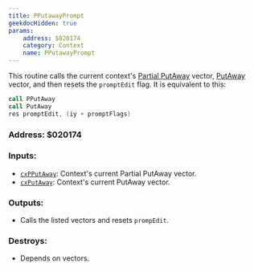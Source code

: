 ```yaml
---
title: PPutawayPrompt
geekdocHidden: true
params:
    address: $020174
    category: Context
    name: PPutawayPrompt
---
```


This routine calls the current context's [Partial PutAway](../../../memory/all/cxPPutAway) vector, [PutAway](../../../memory/all/cxPutAway) vector, and then resets the `promptEdit` flag. It is equivalent to this:

```asm
call PPutAway
call PutAway
res promptEdit, (iy + promptFlags)
```

### Address: $020174

### Inputs:
* [`cxPPutAway`](../../../memory/all/cxPPutAway): Context's current Partial PutAway vector.
* [`cxPutAway`](../../../memory/all/cxPutAway): Context's current PutAway vector.

### Outputs:
* Calls the listed vectors and resets `prompEdit`.

### Destroys:
* Depends on vectors.
